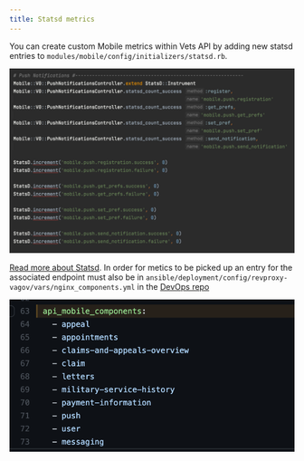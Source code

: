 ```yaml
---
title: Statsd metrics
---
```


You can create custom Mobile metrics within Vets API by adding new statsd entries to `modules/mobile/config/initializers/statsd.rb`.

![Statsd implementation example in Ruby on Rails](../../../static/img/backend/statsd.png)

[Read more about Statsd](https://github.com/Shopify/statsd-instrument). In order for metics to be picked up an entry for the associated endpoint must also be in `ansible/deployment/config/revproxy-vagov/vars/nginx_components.yml` in the [DevOps repo](https://github.com/department-of-veterans-affairs/devops)

![nginx_components example code](../../../static/img/backend/mobile-api-components.png)
